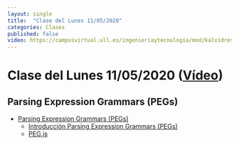 ```yaml
---
layout: single
title:  "Clase del Lunes 11/05/2020"
categories: Clases
published: false
video: https://campusvirtual.ull.es/ingenieriaytecnologia/mod/kalvidres/view.php?id=251434
---
```


# Clase del Lunes 11/05/2020  ([Vídeo]({{page.video}}))

## Parsing Expression Grammars (PEGs)

* [Parsing Expression Grammars (PEGs)]({{site.baseurl}}/tema4-parsing-expression-grammars/)
  * [Introducción Parsing Expression Grammars (PEGs)]({{site.baseurl}}/tema4-parsing-expression-grammars/peg-intro)
  * [PEG.js]({{site.baseurl}}/tema4-parsing-expression-grammars/pegjs)
